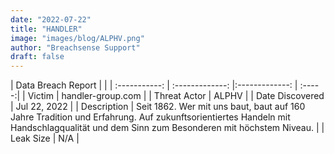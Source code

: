```yaml
---
date: "2022-07-22"
title: "HANDLER"
image: "images/blog/ALPHV.png"
author: "Breachsense Support"
draft: false
---
```


| Data Breach Report           |              | 
| :-----------: | :-------------:     |:-------------:    | :-----:|
| Victim      | handler-group.com      | 
| Threat Actor      | ALPHV      | 
| Date Discovered      | Jul 22, 2022      | 
| Description      | Seit 1862. Wer mit uns baut, baut auf 160 Jahre Tradition und Erfahrung. Auf zukunftsorientiertes Handeln mit Handschlagqualität und dem Sinn zum Besonderen mit höchstem Niveau.       | 
| Leak Size      | N/A      | 

